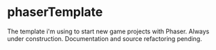phaserTemplate
==============


The template i'm using to start new game projects with Phaser.
Always under construction.
Documentation and source refactoring pending.
